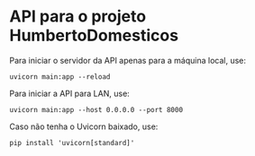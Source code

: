 # API para o projeto HumbertoDomesticos #

Para iniciar o servidor da API apenas para a máquina local, use:
```
uvicorn main:app --reload
```

Para iniciar a API para LAN, use:
```
uvicorn main:app --host 0.0.0.0 --port 8000
```

Caso não tenha o Uvicorn baixado, use:
```
pip install 'uvicorn[standard]'
```

